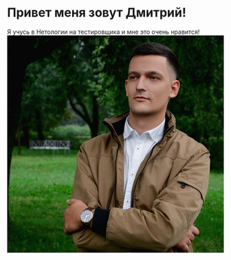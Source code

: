 # Привет меня зовут Дмитрий!
Я учусь в Нетологии на тестировщика и мне это очень нравится!
![](Ava.jpg)
